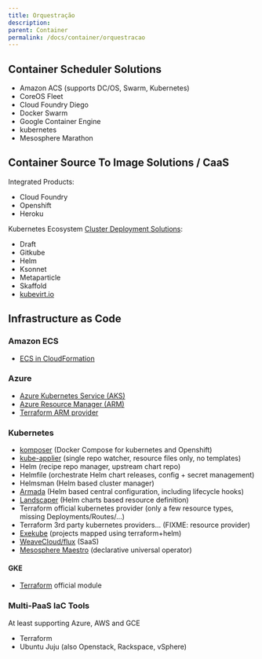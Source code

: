 ```yaml
---
title: Orquestração
description: 
parent: Container
permalink: /docs/container/orquestracao
---
```


## Container Scheduler Solutions

- Amazon ACS (supports DC/OS, Swarm, Kubernetes)
- CoreOS Fleet
- Cloud Foundry Diego
- Docker Swarm
- Google Container Engine
- kubernetes
- Mesosphere Marathon

## Container Source To Image Solutions / CaaS

Integrated Products:
  - Cloud Foundry
  - Openshift
  - Heroku

Kubernetes Ecosystem [Cluster Deployment Solutions](https://blog.hasura.io/draft-vs-gitkube-vs-helm-vs-ksonnet-vs-metaparticle-vs-skaffold-f5aa9561f948):
  - Draft
  - Gitkube
  - Helm
  - Ksonnet
  - Metaparticle
  - Skaffold
  - [kubevirt.io](https://kubevirt.io/)

## Infrastructure as Code

### Amazon ECS

- [ECS in CloudFormation](https://stelligent.com/2016/05/26/automating-ecs-provisioning-in-cloudformation-part-1/)

### Azure

- [Azure Kubernetes Service (AKS)](https://docs.microsoft.com/en-us/azure/aks/intro-kubernetes)
- [Azure Resource Manager (ARM)](https://docs.microsoft.com/en-us/azure/azure-resource-manager/resource-group-overview)
- [Terraform ARM provider](https://www.terraform.io/docs/providers/azurerm/)

### Kubernetes

- [komposer](http://kompose.io/) (Docker Compose for kubernetes and Openshift)
- [kube-applier](https://github.com/box/kube-applier) (single repo watcher, resource files only, no templates)
- Helm (recipe repo manager, upstream chart repo)
- Helmfile (orchestrate Helm chart releases, config + secret management)
- Helmsman (Helm based cluster manager)
- [Armada](http://armada-helm.readthedocs.io/en/latest/readme.html) (Helm based central configuration, including lifecycle hooks)
- [Landscaper](https://github.com/Eneco/landscaper) (Helm charts based resource definition)
- Terraform official kubernetes provider (only a few resource types, missing Deployments/Routes/...)
- Terraform 3rd party kubernetes providers... (FIXME: resource provider)
- [Exekube](https://github.com/exekube/exekube) (projects mapped using terraform+helm)
- [WeaveCloud/flux](https://github.com/weaveworks/flux) (SaaS)
- [Mesosphere Maestro](https://mesosphere.com/blog/announcing-maestro-a-declarative-no-code-approach-to-kubernetes-day-2-operators/) (declarative universal operator)

#### GKE

- [Terraform](https://github.com/hashicorp/terraform-guides/tree/master/infrastructure-as-code/k8s-cluster-gke) official module

### Multi-PaaS IaC Tools

At least supporting Azure, AWS and GCE 

- Terraform
- Ubuntu Juju (also Openstack, Rackspace, vSphere)
